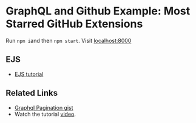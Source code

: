 # GraphQL and Github Example: Most Starred GitHub Extensions

Run `npm i`and then `npm start`. Visit <localhost:8000>

## EJS

* [EJS tutorial](https://www.digitalocean.com/community/tutorials/how-to-use-ejs-to-template-your-node-application)

## Related Links

* [Graphql Pagination gist](https://gist.github.com/obahareth/d974afa16ac84182abc293b306e25928)
* Watch the tutorial [video](https://youtu.be/YxgNZgOKBzQ).


